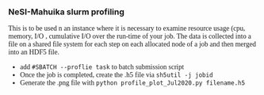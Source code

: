 ### NeSI-Mahuika slurm profiling

<span style="font-family:Cambria">


  This is to be used n an instance where it is necessary to examine resource usage (cpu, memory, I/O , cumulative I/O over the run-time of your job. The data is collected into a file on a shared file system for each step on each allocated node of a job and then merged into an HDF5 file. 

* add `#SBATCH --proflie task` to batch submission script
* Once the job is completed, create the .h5 file via `sh5util -j jobid`
* Generate the .png file with `python profile_plot_Jul2020.py filename.h5`
</span>
